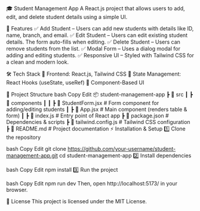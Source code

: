 🎓 Student Management App
A React.js project that allows users to add, edit, and delete student details using a simple UI.

🚀 Features
✅ Add Student – Users can add new students with details like ID, name, branch, and email.
✅ Edit Student – Users can edit existing student details. The form auto-fills when editing.
✅ Delete Student – Users can remove students from the list.
✅ Modal Form – Uses a dialog modal for adding and editing students.
✅ Responsive UI – Styled with Tailwind CSS for a clean and modern look.

🛠️ Tech Stack
🔹 Frontend: React.js, Tailwind CSS
🔹 State Management: React Hooks (useState, useRef)
🔹 Component-Based UI

📂 Project Structure
bash
Copy
Edit
📦 student-management-app
 ┣ 📂 src
 ┃ ┣ 📂 components
 ┃ ┃ ┣ 📜 StudentForm.jsx   # Form component for adding/editing students
 ┃ ┣ 📜 App.jsx              # Main component (renders table & form)
 ┃ ┣ 📜 index.js             # Entry point of React app
 ┣ 📜 package.json           # Dependencies & scripts
 ┣ 📜 tailwind.config.js      # Tailwind CSS configuration
 ┣ 📜 README.md              # Project documentation
⚡ Installation & Setup
1️⃣ Clone the repository

bash
Copy
Edit
git clone https://github.com/your-username/student-management-app.git
cd student-management-app
2️⃣ Install dependencies

bash
Copy
Edit
npm install
3️⃣ Run the project

bash
Copy
Edit
npm run dev
Then, open http://localhost:5173/ in your browser.

📜 License
This project is licensed under the MIT License.
